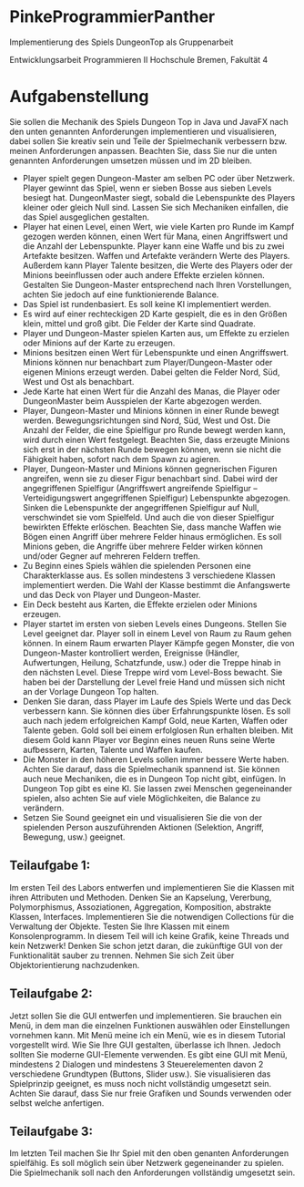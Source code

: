 # PinkeProgrammierPanther
Implementierung des Spiels DungeonTop als Gruppenarbeit

Entwicklungsarbeit Programmieren II
Hochschule Bremen, Fakultät 4

# Aufgabenstellung
Sie sollen die Mechanik des Spiels Dungeon Top in Java und JavaFX nach den unten
genannten Anforderungen implementieren und visualisieren, dabei sollen Sie kreativ sein
und Teile der Spielmechanik verbessern bzw. meinen Anforderungen anpassen. Beachten
Sie, dass Sie nur die unten genannten Anforderungen umsetzen müssen und im 2D
bleiben.
- Player spielt gegen Dungeon-Master am selben PC oder über Netzwerk. Player
gewinnt das Spiel, wenn er sieben Bosse aus sieben Levels besiegt hat. DungeonMaster siegt, sobald die Lebenspunkte des Players kleiner oder gleich Null sind.
Lassen Sie sich Mechaniken einfallen, die das Spiel ausgeglichen gestalten.
- Player hat einen Level, einen Wert, wie viele Karten pro Runde im Kampf gezogen
werden können, einen Wert für Mana, einen Angriffswert und die Anzahl der
Lebenspunkte. Player kann eine Waffe und bis zu zwei Artefakte besitzen. Waffen
und Artefakte verändern Werte des Players. Außerdem kann Player Talente
besitzen, die Werte des Players oder der Minions beeinflussen oder auch andere
Effekte erzielen können. Gestalten Sie Dungeon-Master entsprechend nach Ihren
Vorstellungen, achten Sie jedoch auf eine funktionierende Balance.
- Das Spiel ist rundenbasiert. Es soll keine KI implementiert werden.
- Es wird auf einer rechteckigen 2D Karte gespielt, die es in den Größen klein, mittel
und groß gibt. Die Felder der Karte sind Quadrate.
- Player und Dungeon-Master spielen Karten aus, um Effekte zu erzielen oder
Minions auf der Karte zu erzeugen.
- Minions besitzen einen Wert für Lebenspunkte und einen Angriffswert. Minions
können nur benachbart zum Player/Dungeon-Master oder eigenen Minions erzeugt
werden. Dabei gelten die Felder Nord, Süd, West und Ost als benachbart.
- Jede Karte hat einen Wert für die Anzahl des Manas, die Player oder DungeonMaster beim Ausspielen der Karte abgezogen werden.
- Player, Dungeon-Master und Minions können in einer Runde bewegt werden.
Bewegungsrichtungen sind Nord, Süd, West und Ost. Die Anzahl der Felder, die
eine Spielfigur pro Runde bewegt werden kann, wird durch einen Wert festgelegt.
Beachten Sie, dass erzeugte Minions sich erst in der nächsten Runde bewegen
können, wenn sie nicht die Fähigkeit haben, sofort nach dem Spawn zu agieren.
- Player, Dungeon-Master und Minions können gegnerischen Figuren angreifen,
wenn sie zu dieser Figur benachbart sind. Dabei wird der angegriffenen Spielfigur
(Angriffswert angreifende Spielfigur – Verteidigungswert angegriffenen Spielfigur)
Lebenspunkte abgezogen. Sinken die Lebenspunkte der angegriffenen Spielfigur
auf Null, verschwindet sie vom Spielfeld. Und auch die von dieser Spielfigur
bewirkten Effekte erlöschen. Beachten Sie, dass manche Waffen wie Bögen einen
Angriff über mehrere Felder hinaus ermöglichen. Es soll Minions geben, die Angriffe
über mehrere Felder wirken können und/oder Gegner auf mehreren Feldern treffen.
- Zu Beginn eines Spiels wählen die spielenden Personen eine Charakterklasse aus.
Es sollen mindestens 3 verschiedene Klassen implementiert werden. Die Wahl der
Klasse bestimmt die Anfangswerte und das Deck von Player und Dungeon-Master.
- Ein Deck besteht aus Karten, die Effekte erzielen oder Minions erzeugen.
- Player startet im ersten von sieben Levels eines Dungeons. Stellen Sie Level
geeignet dar. Player soll in einem Level von Raum zu Raum gehen können. In
einem Raum erwarten Player Kämpfe gegen Monster, die von Dungeon-Master
kontrolliert werden, Ereignisse (Händler, Aufwertungen, Heilung, Schatzfunde, usw.)
oder die Treppe hinab in den nächsten Level. Diese Treppe wird vom Level-Boss
bewacht. Sie haben bei der Darstellung der Level freie Hand und müssen sich nicht
an der Vorlage Dungeon Top halten.
- Denken Sie daran, dass Player im Laufe des Spiels Werte und das Deck
verbessern kann. Sie können dies über Erfahrungspunkte lösen. Es soll auch nach
jedem erfolgreichen Kampf Gold, neue Karten, Waffen oder Talente geben. Gold
soll bei einem erfolglosen Run erhalten bleiben. Mit diesem Gold kann Player vor
Beginn eines neuen Runs seine Werte aufbessern, Karten, Talente und Waffen
kaufen.
- Die Monster in den höheren Levels sollen immer bessere Werte haben. Achten Sie
darauf, dass die Spielmechanik spannend ist. Sie können auch neue Mechaniken,
die es in Dungeon Top nicht gibt, einfügen. In Dungeon Top gibt es eine KI. Sie
lassen zwei Menschen gegeneinander spielen, also achten Sie auf viele
Möglichkeiten, die Balance zu verändern.
- Setzen Sie Sound geeignet ein und visualisieren Sie die von der spielenden Person
auszuführenden Aktionen (Selektion, Angriff, Bewegung, usw.) geeignet.

## Teilaufgabe 1:
Im ersten Teil des Labors entwerfen und implementieren Sie die Klassen mit ihren
Attributen und Methoden. Denken Sie an Kapselung, Vererbung, Polymorphismus,
Assoziationen, Aggregation, Komposition, abstrakte Klassen, Interfaces. Implementieren
Sie die notwendigen Collections für die Verwaltung der Objekte. Testen Sie Ihre Klassen
mit einem Konsolenprogramm. In diesem Teil will ich keine Grafik, keine Threads und kein
Netzwerk! Denken Sie schon jetzt daran, die zukünftige GUI von der Funktionalität sauber
zu trennen. Nehmen Sie sich Zeit über Objektorientierung nachzudenken.
## Teilaufgabe 2:
Jetzt sollen Sie die GUI entwerfen und implementieren. Sie brauchen ein Menü, in dem
man die einzelnen Funktionen auswählen oder Einstellungen vornehmen kann. Mit Menü
meine ich ein Menü, wie es in diesem Tutorial vorgestellt wird. Wie Sie Ihre GUI gestalten,
überlasse ich Ihnen. Jedoch sollten Sie moderne GUI-Elemente verwenden. Es gibt eine
GUI mit Menü, mindestens 2 Dialogen und mindestens 3 Steuerelementen davon 2
verschiedene Grundtypen (Buttons, Slider usw.). Sie visualisieren das Spielprinzip
geeignet, es muss noch nicht vollständig umgesetzt sein. Achten Sie darauf, dass Sie nur
freie Grafiken und Sounds verwenden oder selbst welche anfertigen.
## Teilaufgabe 3:
Im letzten Teil machen Sie Ihr Spiel mit den oben genanten Anforderungen spielfähig. Es
soll möglich sein über Netzwerk gegeneinander zu spielen. Die Spielmechanik soll nach
den Anforderungen vollständig umgesetzt sein.
